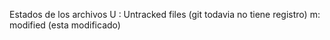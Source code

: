 Estados de los archivos
U : Untracked files (git todavia no tiene registro)
m: modified (esta modificado)